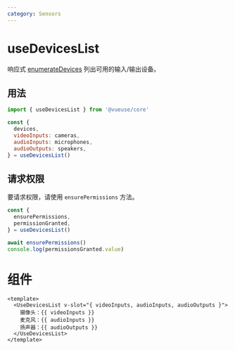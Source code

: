 ```yaml
---
category: Sensors
---
```


# useDevicesList

响应式 [enumerateDevices](https://developer.mozilla.org/en-US/docs/Web/API/MediaDevices/enumerateDevices) 列出可用的输入/输出设备。

## 用法

```js
import { useDevicesList } from '@vueuse/core'

const {
  devices,
  videoInputs: cameras,
  audioInputs: microphones,
  audioOutputs: speakers,
} = useDevicesList()
```

## 请求权限

要请求权限，请使用 `ensurePermissions` 方法。

```js
const {
  ensurePermissions,
  permissionGranted,
} = useDevicesList()

await ensurePermissions()
console.log(permissionsGranted.value)
```

# 组件

```vue
<template>
  <UseDevicesList v-slot="{ videoInputs, audioInputs, audioOutputs }">
    摄像头：{{ videoInputs }}
    麦克风：{{ audioInputs }}
    扬声器：{{ audioOutputs }}
  </UseDevicesList>
</template>
```
